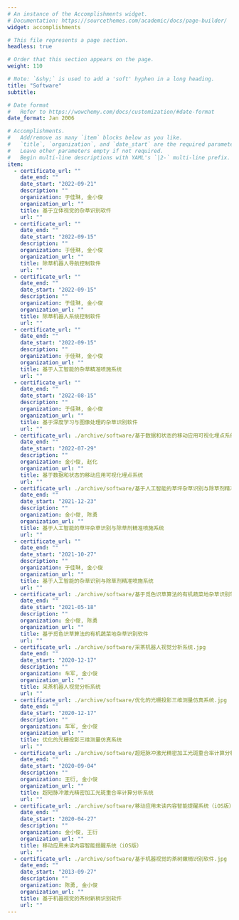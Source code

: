 ```yaml
---
# An instance of the Accomplishments widget.
# Documentation: https://sourcethemes.com/academic/docs/page-builder/
widget: accomplishments

# This file represents a page section.
headless: true

# Order that this section appears on the page.
weight: 110

# Note: `&shy;` is used to add a 'soft' hyphen in a long heading.
title: "Software"
subtitle:

# Date format
#   Refer to https://wowchemy.com/docs/customization/#date-format
date_format: Jan 2006

# Accomplishments.
#   Add/remove as many `item` blocks below as you like.
#   `title`, `organization`, and `date_start` are the required parameters.
#   Leave other parameters empty if not required.
#   Begin multi-line descriptions with YAML's `|2-` multi-line prefix.
item:
  - certificate_url: ""
    date_end: ""
    date_start: "2022-09-21"
    description: ""
    organization: 于佳琳, 金小俊
    organization_url: ""
    title: 基于立体视觉的杂草识别软件
    url: ""
  - certificate_url: ""
    date_end: ""
    date_start: "2022-09-15"
    description: ""
    organization: 于佳琳, 金小俊
    organization_url: ""
    title: 除草机器人导航控制软件
    url: ""
  - certificate_url: ""
    date_end: ""
    date_start: "2022-09-15"
    description: ""
    organization: 于佳琳, 金小俊
    organization_url: ""
    title: 除草机器人系统控制软件
    url: ""
  - certificate_url: ""
    date_end: ""
    date_start: "2022-09-15"
    description: ""
    organization: 于佳琳, 金小俊
    organization_url: ""
    title: 基于人工智能的杂草精准喷施系统
    url: ""
  - certificate_url: ""
    date_end: ""
    date_start: "2022-08-15"
    description: ""
    organization: 于佳琳, 金小俊
    organization_url: ""
    title: 基于深度学习与图像处理的杂草识别软件
    url: ""
  - certificate_url: ./archive/software/基于数据和状态的移动应用可视化埋点系统.pdf
    date_end: ""
    date_start: "2022-07-29"
    description: ""
    organization: 金小俊, 赵化
    organization_url: ""
    title: 基于数据和状态的移动应用可视化埋点系统
    url: ""
  - certificate_url: ./archive/software/基于人工智能的草坪杂草识别与除草剂精准喷施系统.pdf
    date_end: ""
    date_start: "2021-12-23"
    description: ""
    organization: 金小俊, 陈勇
    organization_url: ""
    title: 基于人工智能的草坪杂草识别与除草剂精准喷施系统
    url: ""
  - certificate_url: ""
    date_end: ""
    date_start: "2021-10-27"
    description: ""
    organization: 于佳琳, 金小俊
    organization_url: ""
    title: 基于人工智能的杂草识别与除草剂精准喷施系统
    url: ""
  - certificate_url: ./archive/software/基于觅色识草算法的有机蔬菜地杂草识别软件.pdf
    date_end: ""
    date_start: "2021-05-18"
    description: ""
    organization: 金小俊, 陈勇
    organization_url: ""
    title: 基于觅色识草算法的有机蔬菜地杂草识别软件
    url: ""
  - certificate_url: ./archive/software/采茶机器人视觉分析系统.jpg
    date_end: ""
    date_start: "2020-12-17"
    description: ""
    organization: 车军, 金小俊
    organization_url: ""
    title: 采茶机器人视觉分析系统
    url: ""
  - certificate_url: ./archive/software/优化的光栅投影三维测量仿真系统.jpg
    date_end: ""
    date_start: "2020-12-17"
    description: ""
    organization: 车军, 金小俊
    organization_url: ""
    title: 优化的光栅投影三维测量仿真系统
    url: ""
  - certificate_url: ./archive/software/超短脉冲激光精密加工光斑重合率计算分析系统.pdf
    date_end: ""
    date_start: "2020-09-04"
    description: ""
    organization: 王衍, 金小俊
    organization_url: ""
    title: 超短脉冲激光精密加工光斑重合率计算分析系统
    url: ""
  - certificate_url: ./archive/software/移动应用未读内容智能提醒系统（iOS版）.pdf
    date_end: ""
    date_start: "2020-04-27"
    description: ""
    organization: 金小俊, 王衍
    organization_url: ""
    title: 移动应用未读内容智能提醒系统（iOS版）
    url: ""
  - certificate_url: ./archive/software/基于机器视觉的茶树嫩梢识别软件.jpg
    date_end: ""
    date_start: "2013-09-27"
    description: ""
    organization: 陈勇, 金小俊
    organization_url: ""
    title: 基于机器视觉的茶树新梢识别软件
    url: ""
---
```

